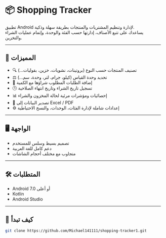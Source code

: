 # 📦 Shopping Tracker

تطبيق Android لإدارة وتنظيم المشتريات والمنتجات بطريقة سهلة وذكية.  
يساعدك على تتبع الأصناف، إدارتها حسب الفئة والوحدة، وإتمام عمليات الشراء والتخزين.

---

## 🧩 المميزات

- 🔍 تصنيف المنتجات حسب النوع (بروتينات، نشويات، خزين، بقوليات...)
- ⚖️ تحديد وحدة القياس (كيلو، جرام، لتر، وحدة، سم...)
- 🛒 إضافة الطلبات المطلوب شراؤها مع الكمية
- 🕒 تسجيل تاريخ الشراء وتاريخ انتهاء الصلاحية
- 📊 إحصائيات ومؤشرات مرئية لحالة المخزون والشراء
- 📁 تصدير البيانات إلى Excel / PDF
- ⚙️ إعدادات شاملة لإدارة الفئات، الوحدات، والنسخ الاحتياطية

---

## 🖥️ الواجهة

- تصميم بسيط وسلس للمستخدم
- دعم كامل للغة العربية
- متجاوب مع مختلف أحجام الشاشات

---

## 🛠️ المتطلبات

- Android 7.0 أو أعلى
- Kotlin
- Android Studio

---

## 🚀 كيف تبدأ

```bash
git clone https://github.com/Michael141111/shopping-tracker1.git
